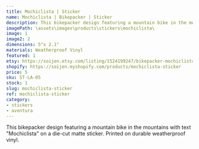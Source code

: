 ```yaml
---
title: Mochiclista | Sticker
name: Mochiclista | Bikepacker | Sticker
description: This bikepacker design featuring a mountain bike in the mountains with text "Mochiclista" on a die-cut matte sticker. Printed on durable weatherproof vinyl.
imagePath: \assets\images\products\stickers\mochiclista\
image: 1
image2: 2
dimensions: 5"x 2.1"
materials: Weatherproof Vinyl
featured: 1
etsy: https://soijen.etsy.com/listing/1524199247/bikepacker-mochiclista-sticker?utm_source=Copy&utm_medium=ListingManager&utm_campaign=Share&utm_term=so.lmsm&share_time=1695260403330
shopify: https://soijen.myshopify.com/products/mochiclista-sticker
price: 5
sku: ST-LA-05
stock: 1
slug: mochiclista-sticker
ref: mochiclista-sticker
category:
- stickers
- aventura
---
```

This bikepacker design featuring a mountain bike in the mountains with text "Mochiclista" on a die-cut matte sticker. Printed on durable weatherproof vinyl.
